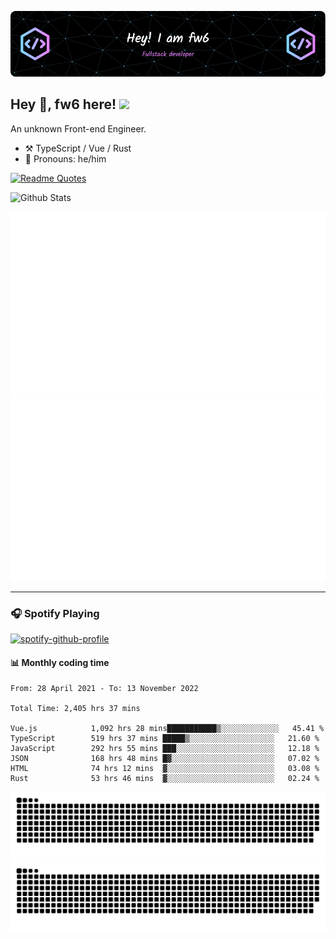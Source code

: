 ![Header](github-header-image.png)

## Hey 👋, fw6 here! <img src="https://github.githubassets.com/images/mona-whisper.gif" height="24" />


An unknown Front-end Engineer.

-   :hammer_and_pick: TypeScript / Vue / Rust
-   :man: Pronouns: he/him


[![Readme Quotes](https://quotes-github-readme.vercel.app/api?type=horizontal&theme=algolia)](https://github.com/piyushsuthar/github-readme-quotes)



![Github Stats](https://github-readme-stats.vercel.app/api?username=fw6&bg_color=30,e96443,904e95&title_color=fff&text_color=fff)

![](https://raw.githubusercontent.com/fw6/github-stats-transparent/output/generated/overview.svg)
![](https://raw.githubusercontent.com/fw6/github-stats-transparent/output/generated/languages.svg)


---

### 🎧 Spotify Playing

<!-- ![spotify-github-profile](/img/default.svg) -->

[![spotify-github-profile](https://spotify-github-profile.vercel.app/api/view?uid=r6wn4hdvypv0lkzyrj0e0pjct&cover_image=true&theme=default&bar_color=53b14f&bar_color_cover=true)](https://github.com/kittinan/spotify-github-profile)
#### :bar_chart: Monthly coding time

<!--START_SECTION:waka-->

```text
From: 28 April 2021 - To: 13 November 2022

Total Time: 2,405 hrs 37 mins

Vue.js            1,092 hrs 28 mins███████████▒░░░░░░░░░░░░░   45.41 %
TypeScript        519 hrs 37 mins █████▒░░░░░░░░░░░░░░░░░░░   21.60 %
JavaScript        292 hrs 55 mins ███░░░░░░░░░░░░░░░░░░░░░░   12.18 %
JSON              168 hrs 48 mins █▓░░░░░░░░░░░░░░░░░░░░░░░   07.02 %
HTML              74 hrs 12 mins  ▓░░░░░░░░░░░░░░░░░░░░░░░░   03.08 %
Rust              53 hrs 46 mins  ▓░░░░░░░░░░░░░░░░░░░░░░░░   02.24 %
```

<!--END_SECTION:waka-->




![github contribution grid snake animation](https://raw.githubusercontent.com/platane/platane/output/github-contribution-grid-snake-dark.svg#gh-dark-mode-only)![github contribution grid snake animation](https://raw.githubusercontent.com/platane/platane/output/github-contribution-grid-snake.svg#gh-light-mode-only)
